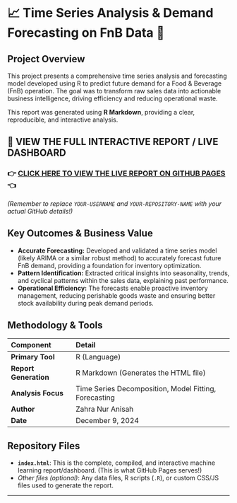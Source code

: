 # 📈 Time Series Analysis & Demand Forecasting on FnB Data 🚀

## Project Overview

This project presents a comprehensive time series analysis and forecasting model developed using R to predict future demand for a Food & Beverage (FnB) operation. The goal was to transform raw sales data into actionable business intelligence, driving efficiency and reducing operational waste.

This report was generated using **R Markdown**, providing a clear, reproducible, and interactive analysis.

## 🔗 VIEW THE FULL INTERACTIVE REPORT / LIVE DASHBOARD

### **👉 [CLICK HERE TO VIEW THE LIVE REPORT ON GITHUB PAGES](https://YOUR-USERNAME.github.io/YOUR-REPOSITORY-NAME/index.html)** 👈

*(Remember to replace `YOUR-USERNAME` and `YOUR-REPOSITORY-NAME` with your actual GitHub details!)*

## Key Outcomes & Business Value

* **Accurate Forecasting:** Developed and validated a time series model (likely ARIMA or a similar robust method) to accurately forecast future FnB demand, providing a foundation for inventory optimization.
* **Pattern Identification:** Extracted critical insights into seasonality, trends, and cyclical patterns within the sales data, explaining past performance.
* **Operational Efficiency:** The forecasts enable proactive inventory management, reducing perishable goods waste and ensuring better stock availability during peak demand periods.

## Methodology & Tools

| Component | Detail |
| :--- | :--- |
| **Primary Tool** | R (Language) |
| **Report Generation** | R Markdown (Generates the HTML file) |
| **Analysis Focus** | Time Series Decomposition, Model Fitting, Forecasting |
| **Author** | Zahra Nur Anisah |
| **Date** | December 9, 2024 |

## Repository Files

* **`index.html`**: This is the complete, compiled, and interactive machine learning report/dashboard. (This is what GitHub Pages serves!)
* *Other files (optional)*: Any data files, R scripts (`.R`), or custom CSS/JS files used to generate the report.

---
